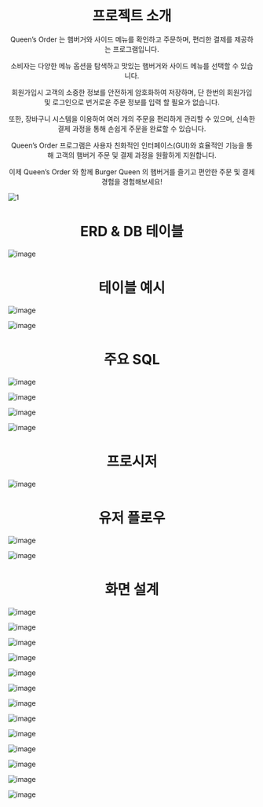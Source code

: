 <h1 align="center">
프로젝트 소개
</h1>

<div align="center">
Queen’s Order 는 햄버거와 사이드 메뉴를 확인하고 주문하며, 편리한 결제를 제공하는 프로그램입니다.

소비자는 다양한 메뉴 옵션을 탐색하고 맛있는 햄버거와 사이드 메뉴를 선택할 수 있습니다.

회원가입시 고객의 소중한 정보를 안전하게 암호화하여 저장하며,
단 한번의 회원가입 및 로그인으로 번거로운 주문 정보를 입력 할 필요가 없습니다.

또한, 장바구니 시스템을 이용하여 여러 개의 주문을 편리하게 관리할 수 있으며,
신속한 결제 과정을 통해 손쉽게 주문을 완료할 수 있습니다.

Queen’s Order 프로그램은 사용자 친화적인 인터페이스(GUI)와 효율적인 기능을 통해 고객의 햄버거 주문 및 
결제 과정을 원활하게 지원합니다.

이제 Queen’s Order 와 함께 Burger Queen 의 햄버거를 즐기고 편안한 주문 및 결제 경험을 경험해보세요!
</div>

![1](https://github.com/shinheem/QueensOrder-Project/assets/132419872/c320c206-29bd-42a7-8ec9-132cd2e40ebd)

<h1 align="center">
ERD & DB 테이블
</h1>

![image](https://github.com/shinheem/QueensOrder-Project/assets/132419872/41c87b81-7a9b-4903-bc7c-4da9a959b45b)


<h1 align="center">
테이블 예시
</h1>

![image](https://github.com/shinheem/QueensOrder-Project/assets/132419872/47ef7421-702e-4567-a417-efa234b1063f)


![image](https://github.com/shinheem/QueensOrder-Project/assets/132419872/c8514636-b4e3-4ff9-a6ce-a00aba98a041)

<h1 align="center">
주요 SQL
</h1>

![image](https://github.com/shinheem/QueensOrder-Project/assets/132419872/9227032f-5095-4600-b02f-1733dd65901e)

![image](https://github.com/shinheem/QueensOrder-Project/assets/132419872/2da54e92-d089-4230-b963-45b6b79e4747)

![image](https://github.com/shinheem/QueensOrder-Project/assets/132419872/67fe527a-6695-4118-b861-e885e6ebf717)

![image](https://github.com/shinheem/QueensOrder-Project/assets/132419872/176d84e1-3aa0-4fe1-9fa5-2729384ae745)

<h1 align="center">
  프로시저
</h1>

![image](https://github.com/shinheem/QueensOrder-Project/assets/132419872/987a6ef8-2fa5-453c-a8af-486295068f50)

<h1 align="center">
  유저 플로우
</h1>

![image](https://github.com/shinheem/QueensOrder-Project/assets/132419872/de427e13-907e-4ec0-b734-12a18d11607c)

![image](https://github.com/shinheem/QueensOrder-Project/assets/132419872/a7840ceb-52ba-4785-8611-a924e0260f21)

<h1 align="center">
  화면 설계
</h1>

![image](https://github.com/shinheem/QueensOrder-Project/assets/132419872/9b9c6c07-820d-47fa-a063-112fafe9d678)

![image](https://github.com/shinheem/QueensOrder-Project/assets/132419872/ad40f351-2fa6-4043-bd5f-2837b84e5b1e)

![image](https://github.com/shinheem/QueensOrder-Project/assets/132419872/9069e8dc-171b-45fb-9b57-cd9b70a4c14c)

![image](https://github.com/shinheem/QueensOrder-Project/assets/132419872/fcfbea0b-fe85-4663-af09-d46a8e03732f)

![image](https://github.com/shinheem/QueensOrder-Project/assets/132419872/8276a47c-0be4-4f67-944e-12cb5a87c1cb)

![image](https://github.com/shinheem/QueensOrder-Project/assets/132419872/fe1a07d2-50b9-471b-817f-a0f8f501422f)

![image](https://github.com/shinheem/QueensOrder-Project/assets/132419872/43cbf448-121e-41c7-b0d8-cd3b4d10aca6)

![image](https://github.com/shinheem/QueensOrder-Project/assets/132419872/29371649-cae2-4238-8e22-80fd8fa0d649)

![image](https://github.com/shinheem/QueensOrder-Project/assets/132419872/5ac78d8b-314b-4c02-85cf-ff22bf98e0b2)

![image](https://github.com/shinheem/QueensOrder-Project/assets/132419872/0039e512-cd0e-49b2-a176-40b32b789f93)

![image](https://github.com/shinheem/QueensOrder-Project/assets/132419872/da62287f-ec7b-46c4-a820-53c30f5c6804)

![image](https://github.com/shinheem/QueensOrder-Project/assets/132419872/250e8330-f0e5-48e8-ac35-80ae53b111a8)

![image](https://github.com/shinheem/QueensOrder-Project/assets/132419872/c1a22a5d-7a8e-481f-9ce7-84e92dad5e05)
